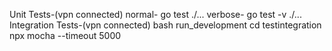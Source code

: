 Unit Tests-(vpn connected)
    normal- go test ./...
    verbose- go test -v ./...
Integration Tests-(vpn connected)
    bash run_development
    cd testintegration
    npx mocha --timeout 5000
